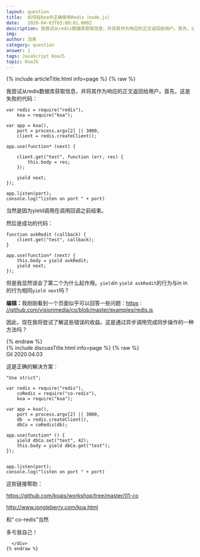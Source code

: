```yaml
---
layout: question
title:  如何在Koa中正确使用Redis（node.js）
date:   2020-04-03T03:00:01.000Z
description: 我尝试从redis数据库获取信息，并将其作为响应的正文返回给用户。首先，这是失败的代码：var redis = require("redis"), ...
img: 
author: 泡芙
category: question
answer: 1
tags: JavaScript KoaJS
topic: KoaJS
---
```

<div class="article-root">
  <div class="article">
    {% include articleTitle.html info=page %}
    {% raw %}
    <div class="article-content"><p><font style="vertical-align: inherit;"><font style="vertical-align: inherit;">我尝试从redis数据库获取信息，并将其作为响应的正文返回给用户。</font><font style="vertical-align: inherit;">首先，这是失败的代码：</font></font></p>

<pre><code>var redis = require("redis"),<font></font>
    koa = require("koa");<font></font>
<font></font>
var app = koa(),<font></font>
    port = process.argv[2] || 3000,<font></font>
    client = redis.createClient();<font></font>
<font></font>
app.use(function* (next) {<font></font>
<font></font>
    client.get("test", function (err, res) {<font></font>
        this.body = res;<font></font>
    });<font></font>
<font></font>
    yield next;<font></font>
});<font></font>
<font></font>
app.listen(port);<font></font>
console.log("listen on port " + port)<font></font>
</code></pre>

<p><font style="vertical-align: inherit;"><font style="vertical-align: inherit;">当然是因为yield调用在调用回调之前结束。</font></font></p>

<p><font style="vertical-align: inherit;"><font style="vertical-align: inherit;">然后是成功的代码：</font></font></p>

<pre><code>function askRedit (callback) {<font></font>
    client.get("test", callback);<font></font>
}<font></font>
<font></font>
app.use(function* (next) {<font></font>
    this.body = yield askRedit;<font></font>
    yield next;<font></font>
});<font></font>
</code></pre>

<p><font style="vertical-align: inherit;"><font style="vertical-align: inherit;">但是我显然误会了第二个为什么起作用。</font></font><code>yield</code><font style="vertical-align: inherit;"><font style="vertical-align: inherit;">in </font></font><code>yield askRedit</code><font style="vertical-align: inherit;"><font style="vertical-align: inherit;">的行为</font><font style="vertical-align: inherit;">与</font><font style="vertical-align: inherit;">in in </font><font style="vertical-align: inherit;">的行为相同</font></font><code>yield next</code><font style="vertical-align: inherit;"><font style="vertical-align: inherit;">吗？</font></font></p>

<p><strong><font style="vertical-align: inherit;"><font style="vertical-align: inherit;">编辑：</font></font></strong><font style="vertical-align: inherit;"><font style="vertical-align: inherit;">我刚刚看到一个页面似乎可以回答一些问题：</font><a href="https://github.com/visionmedia/co/blob/master/examples/redis.js"><font style="vertical-align: inherit;">https</font></a><font style="vertical-align: inherit;"> : </font></font><a href="https://github.com/visionmedia/co/blob/master/examples/redis.js"><font style="vertical-align: inherit;"><font style="vertical-align: inherit;">//github.com/visionmedia/co/blob/master/examples/redis.js</font></font></a></p>

<p><font style="vertical-align: inherit;"><font style="vertical-align: inherit;">因此，现在我将尝试了解这些错误的收益。这是通过异步调用完成同步操作的一种方法吗？</font></font></p></div>
    {% endraw %}
  </div>

  <div class="discuss-wrapper">
    {% include discussTitle.html info=page %}
    {% raw %}
    <div class="discuss-item">
        <div class="discuss-parent">
          <div class="discuss-meta">
            <span class="discuss-user">Gil</span>
            <span class="discuss-time">2020.04.03</span>
          </div>
          <div class="discuss-comment"><p><font style="vertical-align: inherit;"><font style="vertical-align: inherit;">这是正确的解决方案：</font></font></p>

<pre><code>"Use strict";<font></font>
<font></font>
var redis = require("redis"),<font></font>
    coRedis = require("co-redis"),<font></font>
    koa = require("koa");<font></font>
<font></font>
var app = koa(),<font></font>
    port = process.argv[2] || 3000,<font></font>
    db  = redis.createClient(),<font></font>
    dbCo = coRedis(db);<font></font>
<font></font>
app.use(function* () {<font></font>
    yield dbCo.set("test", 42);<font></font>
    this.body = yield dbCo.get("test");<font></font>
});<font></font>
<font></font>
<font></font>
app.listen(port);<font></font>
console.log("listen on port " + port)<font></font>
</code></pre>

<p><font style="vertical-align: inherit;"><font style="vertical-align: inherit;">这些链接帮助：</font></font></p>

<p><a href="https://github.com/koajs/workshop/tree/master/01-co" rel="noreferrer"><font style="vertical-align: inherit;"><font style="vertical-align: inherit;">https://github.com/koajs/workshop/tree/master/01-co</font></font></a></p>

<p><a href="http://www.jongleberry.com/koa.html" rel="noreferrer"><font style="vertical-align: inherit;"><font style="vertical-align: inherit;">http://www.jongleberry.com/koa.html</font></font></a></p>

<p><font style="vertical-align: inherit;"><font style="vertical-align: inherit;">和“ co-redis”当然 </font></font></p>

<p><font style="vertical-align: inherit;"><font style="vertical-align: inherit;">多亏我自己！ </font></font></p></div>
        </div>
        
      </div>
    {% endraw %}
  </div>
<div>
